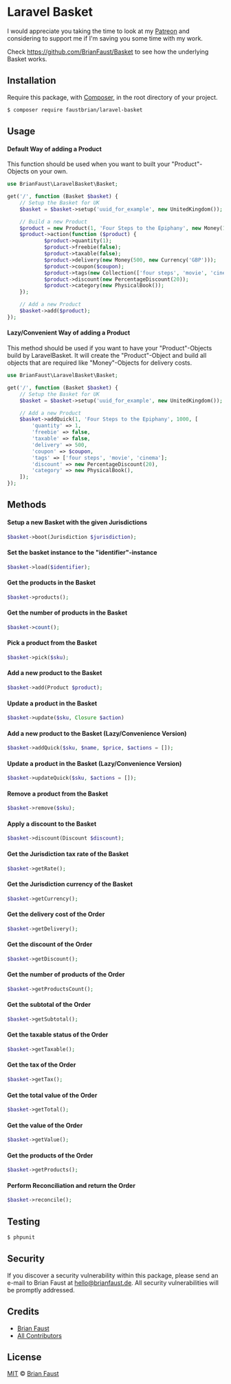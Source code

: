 # Laravel Basket

I would appreciate you taking the time to look at my [Patreon](https://www.patreon.com/faustbrian) and considering to support me if I'm saving you some time with my work.

Check https://github.com/BrianFaust/Basket to see how the underlying Basket works.

## Installation

Require this package, with [Composer](https://getcomposer.org/), in the root directory of your project.

``` bash
$ composer require faustbrian/laravel-basket
```

## Usage

#### Default Way of adding a Product

This function should be used when you want to built your "Product"-Objects on your own.

``` php
use BrianFaust\LaravelBasket\Basket;

get('/', function (Basket $basket) {
    // Setup the Basket for UK
    $basket = $basket->setup('uuid_for_example', new UnitedKingdom());

    // Build a new Product
    $product = new Product(1, 'Four Steps to the Epiphany', new Money(1000, new Currency('GBP')), new UnitedKingdomValueAddedTax());
    $product->action(function ($product) {
            $product->quantity(1);
            $product->freebie(false);
            $product->taxable(false);
            $product->delivery(new Money(500, new Currency('GBP')));
            $product->coupon($coupon);
            $product->tags(new Collection(['four steps', 'movie', 'cinema']));
            $product->discount(new PercentageDiscount(20));
            $product->category(new PhysicalBook());
    });

    // Add a new Product
    $basket->add($product);
});
```

#### **Lazy/Convenient** Way of adding a Product

This method should be used if you want to have your "Product"-Objects build by
LaravelBasket. It will create the "Product"-Object and build all objects that
are required like "Money"-Objects for delivery costs.

``` php
use BrianFaust\LaravelBasket\Basket;

get('/', function (Basket $basket) {
    // Setup the Basket for UK
    $basket = $basket->setup('uuid_for_example', new UnitedKingdom());

    // Add a new Product
    $basket->addQuick(1, 'Four Steps to the Epiphany', 1000, [
        'quantity' => 1,
        'freebie' => false,
        'taxable' => false,
        'delivery' => 500,
        'coupon' => $coupon,
        'tags' => ['four steps', 'movie', 'cinema'];
        'discount' => new PercentageDiscount(20),
        'category' => new PhysicalBook(),
    ]);
});
```

## Methods

#### Setup a new Basket with the given Jurisdictions
``` php
$basket->boot(Jurisdiction $jurisdiction);
```

#### Set the basket instance to the "identifier"-instance
``` php
$basket->load($identifier);
```

#### Get the products in the Basket
``` php
$basket->products();
```

#### Get the number of products in the Basket
``` php
$basket->count();
```

#### Pick a product from the Basket
``` php
$basket->pick($sku);
```

#### Add a new product to the Basket
``` php
$basket->add(Product $product);
```

#### Update a product in the Basket
``` php
$basket->update($sku, Closure $action)
```

#### Add a new product to the Basket **(Lazy/Convenience Version)**
``` php
$basket->addQuick($sku, $name, $price, $actions = []);
```

#### Update a product in the Basket **(Lazy/Convenience Version)**
``` php
$basket->updateQuick($sku, $actions = []);
```

#### Remove a product from the Basket
``` php
$basket->remove($sku);
```

#### Apply a discount to the Basket
``` php
$basket->discount(Discount $discount);
```

#### Get the Jurisdiction tax rate of the Basket
``` php
$basket->getRate();
```

#### Get the Jurisdiction currency of the Basket
``` php
$basket->getCurrency();
```

#### Get the delivery cost of the Order
``` php
$basket->getDelivery();
```

#### Get the discount of the Order
``` php
$basket->getDiscount();
```

#### Get the number of products of the Order
``` php
$basket->getProductsCount();
```

#### Get the subtotal of the Order
``` php
$basket->getSubtotal();
```

#### Get the taxable status of the Order
``` php
$basket->getTaxable();
```

#### Get the tax of the Order
``` php
$basket->getTax();
```

#### Get the total value of the Order
``` php
$basket->getTotal();
```

#### Get the value of the Order
``` php
$basket->getValue();
```

#### Get the products of the Order
``` php
$basket->getProducts();
```

#### Perform Reconciliation and return the Order
``` php
$basket->reconcile();
```

## Testing

``` bash
$ phpunit
```

## Security

If you discover a security vulnerability within this package, please send an e-mail to Brian Faust at hello@brianfaust.de. All security vulnerabilities will be promptly addressed.

## Credits

- [Brian Faust](https://github.com/faustbrian)
- [All Contributors](../../contributors)

## License

[MIT](LICENSE) © [Brian Faust](https://brianfaust.de)
